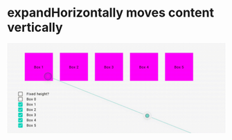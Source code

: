 # expandHorizontally moves content vertically

![Screen recording of the behavior](demo.gif "Screen recording")

